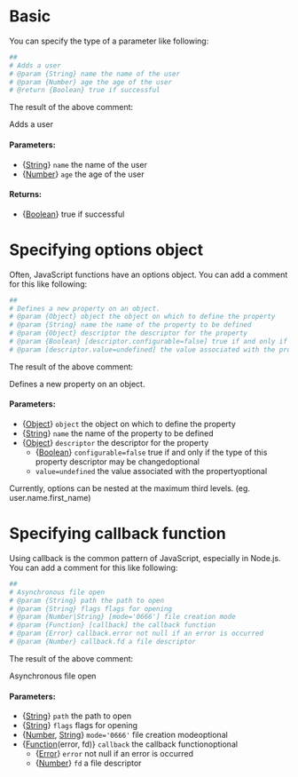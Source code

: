 # Basic

You can specify the type of a parameter like following:

```coffeescript
##
# Adds a user
# @param {String} name the name of the user
# @param {Number} age the age of the user
# @return {Boolean} true if successful
```

The result of the above comment:

<div class='well'>
<div><p>Adds a user</p></div><div></div><h4>Parameters:</h4><ul><li> <span>{<a href='https://developer.mozilla.org/en/JavaScript/Reference/Global_Objects/String'>String</a>} </span><code>name</code><span> the name of the user</span></li><li> <span>{<a href='https://developer.mozilla.org/en/JavaScript/Reference/Global_Objects/Number'>Number</a>} </span><code>age</code><span> the age of the user</span></li></ul><h4>Returns:</h4><ul><li><span> {<a href='https://developer.mozilla.org/en/JavaScript/Reference/Global_Objects/Boolean'>Boolean</a>} </span><span>true if successful</span><ul></ul></li></ul>
</div>

# Specifying options object

Often, JavaScript functions have an options object.
You can add a comment for this like following:

```coffeescript
##
# Defines a new property on an object.
# @param {Object} object the object on which to define the property
# @param {String} name the name of the property to be defined
# @param {Object} descriptor the descriptor for the property
# @param {Boolean} [descriptor.configurable=false] true if and only if the type of this property descriptor may be changed
# @param [descriptor.value=undefined] the value associated with the property
```

The result of the above comment:

<div class='well'>
<div><p>Defines a new property on an object.</p></div><div></div><h4>Parameters:</h4><ul><li> <span>{<a href='https://developer.mozilla.org/en/JavaScript/Reference/Global_Objects/Object'>Object</a>} </span><code>object</code><span> the object on which to define the property</span></li><li> <span>{<a href='https://developer.mozilla.org/en/JavaScript/Reference/Global_Objects/String'>String</a>} </span><code>name</code><span> the name of the property to be defined</span></li><li> <span>{<a href='https://developer.mozilla.org/en/JavaScript/Reference/Global_Objects/Object'>Object</a>} </span><code>descriptor</code><span> the descriptor for the property</span><ul><li><span>{<a href='https://developer.mozilla.org/en/JavaScript/Reference/Global_Objects/Boolean'>Boolean</a>} </span><code>configurable=false</code><span> true if and only if the type of this property descriptor may be changed</span><span class="label label-optional">optional</span></li><li><code>value=undefined</code><span> the value associated with the property</span><span class="label label-optional">optional</span></li></ul></li></ul>
</div>

Currently, options can be nested at the maximum third levels. (eg. user.name.first_name)

# Specifying callback function

Using callback is the common pattern of JavaScript, especially in Node.js.
You can add a comment for this like following:

```coffeescript
##
# Asynchronous file open
# @param {String} path the path to open
# @param {String} flags flags for opening
# @param {Number|String} [mode='0666'] file creation mode
# @param {Function} [callback] the callback function
# @param {Error} callback.error not null if an error is occurred
# @param {Number} callback.fd a file descriptor
```

The result of the above comment:

<div class='well'>
<div><p>Asynchronous file open</p></div><div></div><h4>Parameters:</h4><ul><li> <span>{<a href='https://developer.mozilla.org/en/JavaScript/Reference/Global_Objects/String'>String</a>} </span><code>path</code><span> the path to open</span></li><li> <span>{<a href='https://developer.mozilla.org/en/JavaScript/Reference/Global_Objects/String'>String</a>} </span><code>flags</code><span> flags for opening</span></li><li> <span>{<a href='https://developer.mozilla.org/en/JavaScript/Reference/Global_Objects/Number'>Number</a>, <a href='https://developer.mozilla.org/en/JavaScript/Reference/Global_Objects/String'>String</a>} </span><code>mode='0666'</code><span> file creation mode</span><span class="label label-optional">optional</span></li><li> <span>{<a href='https://developer.mozilla.org/en/JavaScript/Reference/Global_Objects/Function'>Function</a>(error, fd)} </span><code>callback</code><span> the callback function</span><span class="label label-optional">optional</span><ul><li><span>{<a href='https://developer.mozilla.org/en/JavaScript/Reference/Global_Objects/Error'>Error</a>} </span><code>error</code><span> not null if an error is occurred</span></li><li><span>{<a href='https://developer.mozilla.org/en/JavaScript/Reference/Global_Objects/Number'>Number</a>} </span><code>fd</code><span> a file descriptor</span></li></ul></li></ul>
</div>
